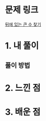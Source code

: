 # 문제 링크

[뒤에 있는 큰 수 찾기](https://school.programmers.co.kr/learn/courses/30/lessons/154539)

# 1. 내 풀이

## 풀이 방법

# 2. 느낀 점

# 3. 배운 점
